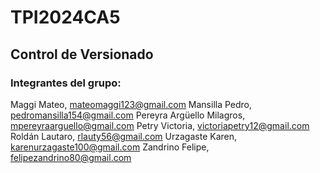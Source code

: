 # TPI2024CA5
## Control de Versionado
### Integrantes del grupo:  
Maggi Mateo, mateomaggi123@gmail.com 
Mansilla Pedro, pedromansilla154@gmail.com
Pereyra Argüello Milagros, mpereyraarguello@gmail.com
Petry Victoria, victoriapetry12@gmail.com
Roldán Lautaro, rlauty56@gmail.com
Urzagaste Karen,  karenurzagaste100@gmail.com
Zandrino Felipe,  felipezandrino80@gmail.com
